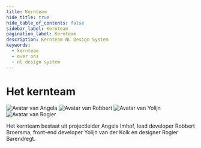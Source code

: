 ```yaml
---
title: Kernteam
hide_title: true
hide_table_of_contents: false
sidebar_label: Kernteam
pagination_label: Kernteam
description: Kernteam NL Design System
keywords:
  - kernteam
  - over ons
  - nl design system
---
```


# Het kernteam

![Avatar van Angela](https://user-images.githubusercontent.com/248921/156389018-9cfe9078-3ada-4bdd-ad50-6cfdced50ff9.png)
![Avatar van Robbert](https://user-images.githubusercontent.com/248921/156389031-9b6e2e47-3e06-4bb7-93c9-6ddcc1013e9a.png)
![Avatar van Yolijn](https://user-images.githubusercontent.com/248921/156389047-60e9bf71-09c7-4494-8c59-2e0e9aa26fb5.png)
![Avatar van Rogier](https://user-images.githubusercontent.com/248921/156389063-521ab2f8-eec4-4edc-8d05-bfb1bb933fc2.png)

Het kernteam bestaat uit projectleider Angela Imhof, lead developer Robbert Broersma, front-end developer Yolijn van der Kolk en designer Rogier Barendregt.
